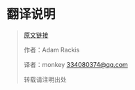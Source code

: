 # 翻译说明
> [原文链接](https://medium.com/@adamrackis/normalizing-redux-stores-for-maximum-code-reuse-ae6e3844ae95)
>
> 作者：Adam Rackis
>
> 译者：monkey	334080374@qq.com
>
> 转载请注明出处
><!--如何沟通？I'm a volunteered translator from China. Your post [Finding `state`’s place with React and Redux](https://medium.com/@adamrackis/finding-state-s-place-with-react-and-redux-e9a586630172) was pretty awesome. I'd like to translate it into Chinese and publish the translation on the biggest Chinese knowledge sharing website named Zhihu, with no profits.
>
>It's appreciated if I could luckily get your >authorization.-->
>